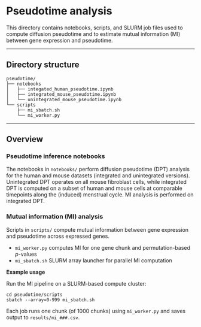 # Pseudotime analysis

This directory contains notebooks, scripts, and SLURM job files used to compute diffusion pseudotime and to estimate mutual information (MI) between gene expression and pseudotime.

---
## Directory structure

```text
pseudotime/
├── notebooks
│   ├── integated_human_pseudotime.ipynb
│   ├── integrated_mouse_pseudotime.ipynb
│   └── unintegrated_mouse_pseudotime.ipynb
└── scripts
    ├── mi_sbatch.sh
    └── mi_worker.py
```

---

## Overview

### Pseudotime inference notebooks

The notebooks in `notebooks/` perform diffusion pseudotime (DPT) analysis for the human and mouse datasets (integrated and unintegrated versions). Unintegrated DPT operates on all mouse fibroblast cells, while integrated DPT is computed on a subset of human and mouse cells at comparable timepoints along the (induced) menstrual cycle. MI analysis is performed on integrated DPT.

### Mutual information (MI) analysis

Scripts in `scripts/` compute mutual information between gene expression and pseudotime across expressed genes.
- `mi_worker.py` computes MI for one gene chunk and permutation-based _p_-values  
- `mi_sbatch.sh` SLURM array launcher for parallel MI computation

**Example usage**

Run the MI pipeline on a SLURM-based compute cluster:
```text
cd pseudotime/scripts
sbatch --array=0-999 mi_sbatch.sh
```
Each job runs one chunk (of 1000 chunks) using `mi_worker.py` and saves output to `results/mi_###.csv`.

